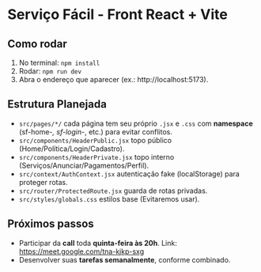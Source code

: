 # Serviço Fácil - Front React + Vite
## Como rodar
1. No terminal: `npm install`
3. Rodar: `npm run dev`
4. Abra o endereço que aparecer (ex.: http://localhost:5173).

## Estrutura Planejada
- `src/pages/*/` cada página tem seu próprio `.jsx` e `.css` com **namespace** (sf-home-*, sf-login-*, etc.) para evitar conflitos.
- `src/components/HeaderPublic.jsx` topo público (Home/Política/Login/Cadastro).
- `src/components/HeaderPrivate.jsx` topo interno (Serviços/Anunciar/Pagamentos/Perfil).
- `src/context/AuthContext.jsx` autenticação fake (localStorage) para proteger rotas.
- `src/router/ProtectedRoute.jsx` guarda de rotas privadas.
- `src/styles/globals.css` estilos base (Evitaremos usar).

## Próximos passos
- Participar da **call** toda **quinta-feira às 20h**. Link: https://meet.google.com/tna-kjkp-sxg
- Desenvolver suas **tarefas semanalmente**, conforme combinado.  